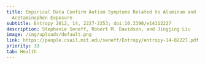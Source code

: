 ```yaml
---
title: Empirical Data Confirm Autism Symptoms Related to Aluminum and
  Acetaminophen Exposure
subtitle: Entropy 2012, 14, 2227-2253; doi:10.3390/e14112227
description: Stephanie Seneff, Robert M. Davidson, and Jingjing Liu
image: /img/uploads/default.png
link: https://people.csail.mit.edu/seneff/Entropy/entropy-14-02227.pdf
priority: 33
tab: Health
---
```


